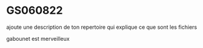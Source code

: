 # GS060822

 ajoute une description de ton repertoire qui explique ce que sont les fichiers
 
 gabounet est merveilleux

